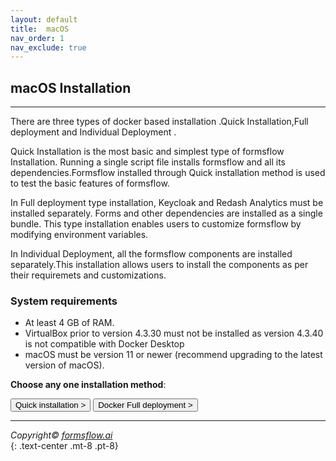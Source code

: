 ```yaml
---
layout: default
title:  macOS
nav_order: 1
nav_exclude: true
--- 
```


## macOS Installation 

---

There are three types of docker based installation .Quick Installation,Full deployment and Individual Deployment .  

Quick Installation is the most basic and simplest type of formsflow Installation. Running a single script file installs formsflow and all its dependencies.Formsflow installed through Quick installation method is used to test the basic features of formsflow.  

In Full deployment type installation, Keycloak and Redash Analytics must be installed separately. Forms and other dependencies are installed as a single bundle. This type installation enables users to customize formsflow by modifying environment variables.  

In Individual Deployment, all the formsflow components are installed separately.This installation allows users to install the components as per their requiremets and customizations. 


### System requirements  

- At least 4 GB of RAM.
- VirtualBox prior to version 4.3.30 must not be installed as version 4.3.40 is not compatible with Docker Desktop
- macOS must be version 11 or newer (recommend upgrading to the latest version of macOS). 

**Choose any one installation method**:   


<a href="/forms-flow-installation-doc/Pages/Docker_Based/QuickInstallation.html" ><button type="button" name="button" class="btn mr-3">Quick installation ></button></a>
<a href="/forms-flow-installation-doc/Pages/Docker_Based/DockerFull.html" ><button type="button" name="button" class="btn mr-3">Docker Full deployment ></button></a>

 
 ---



*Copyright© [formsflow.ai](https://formsflow.ai/)*   
{: .text-center .mt-8 .pt-8}
